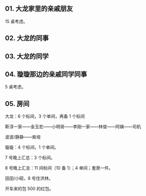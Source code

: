 ## 01. 大龙家里的亲戚朋友

15 桌考虑。

## 02. 大龙的同事



## 03. 大龙的同学



## 04. 璇璇那边的亲戚同学同事

5 桌考虑。

## 05. 房间

大龙：6 个标间，3 个单间，再备 1 个标间

靳淳一家——金玉宏——小明哥——李刚一家——林俊——阿姨——司机

波波/静静——紫培

璇璇：4 个标间，1 个单间。


7 号晚上汇总：3 个标间。

8 号晚上汇总：11 间标间（10 备 1）；4 单间；套房一件。

田田/小昭，8 号住洪林。





开车来的包 500 的红包。